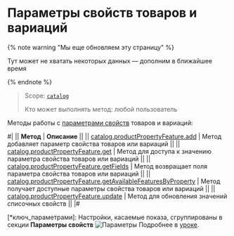 # Параметры свойств товаров и вариаций

{% note warning "Мы еще обновляем эту страницу" %}

Тут может не хватать некоторых данных — дополним в ближайшее время

{% endnote %}

> Scope: [`catalog`](../../scopes/permissions.md)
>
> Кто может выполнять метод: любой пользователь

Методы работы с [параметрами свойств](*ключ_параметрами) товаров и вариаций:

#|
|| **Метод** | **Описание** ||
|| [catalog.productPropertyFeature.add](./catalog-product-property-feature-add.md) | Метод добавляет параметр свойства товаров или вариаций ||
|| [catalog.productPropertyFeature.get](./catalog-product-property-feature-get.md) | Метод для доступа к значению параметра свойства товаров или вариаций ||
|| [catalog.productPropertyFeature.getFields](./catalog-product-property-feature-get-fields.md) | Метод возвращает поля параметра свойства товаров или вариаций ||
|| [catalog.productPropertyFeature.getAvailableFeaturesByProperty](./catalog-product-property-feature-get-available-features-by-property.md) | Метод получает доступные параметры свойства товаров или вариаций ||
|| [catalog.productPropertyFeature.update](./catalog-product-property-feature-update.md) | Метод для обновления значений списочных свойств ||
|#

[*ключ_параметрами]: Настройки, касаемые показа, сгруппированы в секции **Параметры свойств** ![Параметры](../../../_images/prop_params.png)  Подробнее в [уроке](https://dev.1c-bitrix.ru/learning/course/index.php?COURSE_ID=42&LESSON_ID=1986 "Настройка показа свойств инфоблоков").